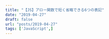 ```yaml
---
title: "【JS】アロー関数で短く省略できる6つの表記"
date: "2019-04-27"
draft: false
url: "posts/2019-04-27"
tags: ['JavaScript',]
---
```


